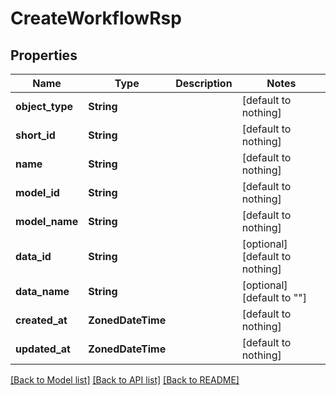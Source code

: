 # CreateWorkflowRsp


## Properties
Name | Type | Description | Notes
------------ | ------------- | ------------- | -------------
**object_type** | **String** |  | [default to nothing]
**short_id** | **String** |  | [default to nothing]
**name** | **String** |  | [default to nothing]
**model_id** | **String** |  | [default to nothing]
**model_name** | **String** |  | [default to nothing]
**data_id** | **String** |  | [optional] [default to nothing]
**data_name** | **String** |  | [optional] [default to ""]
**created_at** | **ZonedDateTime** |  | [default to nothing]
**updated_at** | **ZonedDateTime** |  | [default to nothing]


[[Back to Model list]](../README.md#models) [[Back to API list]](../README.md#api-endpoints) [[Back to README]](../README.md)



